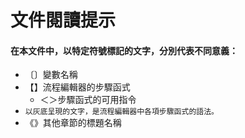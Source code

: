 # 文件閱讀提示

#### 在本文件中，以特定符號標記的文字，分別代表不同意義：

* 〔〕變數名稱
* 【】流程編輯器的步驟函式
  * ＜＞步驟函式的可用指令
* `以灰底呈現的文字，是流程編輯器中各項步驟函式的語法。`
* 《》其他章節的標題名稱



